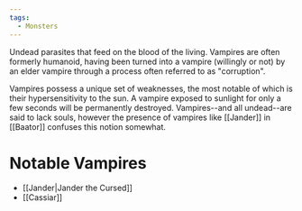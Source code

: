 ```yaml
---
tags:
  - Monsters
---
```

Undead parasites that feed on the blood of the living. Vampires are often formerly humanoid, having been turned into a vampire (willingly or not) by an elder vampire through a process often referred to as "corruption".

Vampires possess a unique set of weaknesses, the most notable of which is their hypersensitivity to the sun. A vampire exposed to sunlight for only a few seconds will be permanently destroyed. Vampires--and all undead--are said to lack souls, however the presence of vampires like [[Jander]] in [[Baator]] confuses this notion somewhat.
# Notable Vampires
- [[Jander|Jander the Cursed]]
- [[Cassiar]]